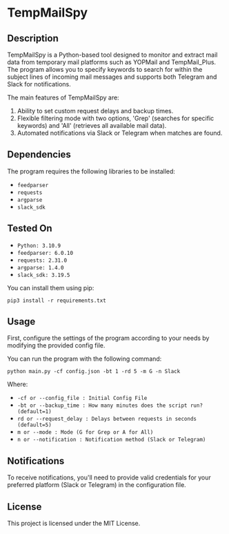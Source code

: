 # TempMailSpy

## Description

TempMailSpy is a Python-based tool designed to monitor and extract mail data from temporary mail platforms such as YOPMail and TempMail_Plus. The program allows you to specify keywords to search for within the subject lines of incoming mail messages and supports both Telegram and Slack for notifications.

The main features of TempMailSpy are:

1. Ability to set custom request delays and backup times.
2. Flexible filtering mode with two options, 'Grep' (searches for specific keywords) and 'All' (retrieves all available mail data).
3. Automated notifications via Slack or Telegram when matches are found.

## Dependencies

The program requires the following libraries to be installed:

- `feedparser`
- `requests`
- `argparse`
- `slack_sdk`

## Tested On
- `Python: 3.10.9`
- `feedparser: 6.0.10`
- `requests: 2.31.0`
- `argparse: 1.4.0`
- `slack_sdk: 3.19.5`

You can install them using pip:
```shell
pip3 install -r requirements.txt
```
## Usage
First, configure the settings of the program according to your needs by modifying the provided config file.

You can run the program with the following command:
```shell
python main.py -cf config.json -bt 1 -rd 5 -m G -n Slack
```
Where:
- `-cf or --config_file : Initial Config File`
- `-bt or --backup_time : How many minutes does the script run? (default=1)`
- `rd or --request_delay : Delays between requests in seconds (default=5)`
- `m or --mode : Mode (G for Grep or A for All)`
- `n or --notification : Notification method (Slack or Telegram)`


## Notifications

To receive notifications, you'll need to provide valid credentials for your preferred platform (Slack or Telegram) in the configuration file.

## License
This project is licensed under the MIT License.
